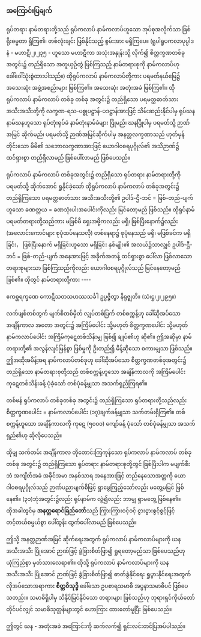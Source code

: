 ### အကြောင်းပြချက်

ရုပ်တရား နာမ်တရားတို့သည် ရုပ်ကလာပ် နာမ်ကလာပ်ဟူသော အုပ်စုအလိုက်သာ ဖြစ်ရိုးဓမ္မတာ ရှိကြ၏၊ တစ်လုံးချင်း ဖြစ်နိုင်သည့် စွမ်းအား မရှိကြပေ။ (ရူပါရူပကလာပုပ္ပါဒနံ - မဟာဋီ၊၂၊၂၃၅ - ဟူသော မဟာဋီကာ အသုံးအနှုန်းသို့ လိုက်၍ စိတ္တက္ခဏတစ်ခုအတွင်း၌ တည်ရှိသော အတူယှဉ်တွဲ ဖြစ်ကြသည့် နာမ်တရားစုကို နာမ်ကလာပ်ဟု ခေါ်ဝေါ်သုံးစွဲထားပါသည်။) 
ထိုရုပ်ကလာပ် နာမ်ကလာပ်တို့ကား ပရမတ်နယ်မြေ၌ အသေးဆုံး အဖွဲ့အစည်းများ ဖြစ်ကြ၏။ 
အသေးဆုံး အတုံးအခဲ ဖြစ်ကြ၏။ 
ထိုရုပ်ကလာပ် နာမ်ကလာပ် တစ်ခု တစ်ခု အတွင်း၌ တည်ရှိသော ပရမတ္ထဓာတ်သား အသီးအသီးတို့ကို လက္ခဏ-ရသ-ပစ္စုပဋ္ဌာန်-ပဒဋ္ဌာန်အားဖြင့် သိမ်းဆည်းနိုင်ပါမှ ရုပ်ဃန နာမ်ဃနဟူသော ရုပ်တုံးရုပ်ခဲ နာမ်တုံးနာမ်ခဲများ ပြိုမည်၊ ဃနပြိုပါမှ ပရမတ်သို့ ဉာဏ်အမြင် ဆိုက်မည်၊ ပရမတ်သို့ ဉာဏ်အမြင်ဆိုက်ပါမှ အနတ္တလက္ခဏာသည် ဟုတ်မှန်တိုင်းသော မိမိ၏ သဘောလက္ခဏာအားဖြင့် ယောဂါ၀စရပုဂ္ဂိုလ်၏ အသိဉာဏ်၌ ထင်ရှားစွာ တည်ရှိလာမည် ဖြစ်ပေါ်လာမည် ဖြစ်ပေသည်။

ရုပ်ကလာပ် နာမ်ကလာပ် တစ်ခုအတွင်း၌ တည်ရှိသော ရုပ်တရား နာမ်တရားတို့ကို ပရမတ်သို့ ဆိုက်အောင် ရှုနိုင်ခဲ့သော် ထိုရုပ်ကလာပ် နာမ်ကလာပ် တစ်ခုအတွင်း၌ တည်ရှိကြသော ပရမတ္ထဓာတ်သား အသီးအသီးတို့၏ ဥပါဒ်-ဌီ-ဘင် = ဖြစ်-တည်-ပျက်ဟူသော ခဏတ္တယ = ခဏသုံးပါးအပေါင်းကိုလည်း မြင်တော့မည် ဖြစ်သည်။ 
ထိုရုပ်နာမ်ပရမတ်တရားတို့သည်ကား မဖြစ်မီ ရှေးအဖို့ကလည်း မရှိ၊ ဖြစ်ပြီးနောက်၌လည်း (အလောင်းကောင်များ စုပုံထပ်နေသလို) တစ်နေရာ၌ စုပုံနေသည် မရှိ၊ မဖြစ်ခင်က မရှိခြင်း， ဖြစ်ပြီးနောက် မရှိခြင်းဟူသော မရှိခြင်း နှစ်မျိုး၏ အလယ်၌သာလျှင် ဥပါဒ်-ဌီ-ဘင် = ဖြစ်-တည်-ပျက် အနေအားဖြင့် အခိုက်အတန့် ထင်ရှားစွာ ပေါ်လာ ဖြစ်လာသော တရားစုများသာ ဖြစ်ကြသည်ကိုလည်း ယောဂါ၀စရပုဂ္ဂိုလ်သည် မြင်နေတော့မည် ဖြစ်၏။ 
ထိုတွင် နာမ်တရားတို့ကား ----

ဧကစ္ဆရက္ခဏေ ကောဋိသတသဟဿသင်္ခါ ဥပ္ပဇ္ဇိတွာ နိရုဇ္ဈတိ။ (သံ၊ဋ္ဌ၊၂၊၂၉၅။)

လက်ဖျစ်တစ်တွက် မျက်စိတစ်မှိတ် လျှပ်တစ်ပြက် တစ်စက္ကန့်ဟု ခေါ်ဆိုအပ်သော အချိန်ကာလ အတော အတွင်း၌ အကြိမ်ပေါင်း သို့မဟုတ် စိတ္တက္ခဏပေါင်း သို့မဟုတ် နာမ်ကလာပ်ပေါင်း အကြိမ်ကုဋေတစ်သိန်းမျှ ဖြစ်၍ ချုပ်၏ဟု ဆို၏။ 
ဤအဆိုမှာ နာမ်တရားတို့၏ အလွန်လျင်မြန်စွာ ဖြစ်မှုကို ဦးတည်၍ မိန့်ဆိုသော စကားမျှသာ ဖြစ်သည်။ 
ဤအဆိုအမိန့်အရ နာမ်ကလာပ်တစ်ခုဟု ခေါ်ဆိုအပ်သော စိတ္တက္ခဏတစ်ခုအတွင်း၌ တည်ရှိသော နာမ်တရားစုတို့သည် တစ်စက္ကန့်ဟူသော အချိန်ကာလကို အကြိမ်ပေါင်း ကုဋေတစ်သိန်းခန့် ပုံခဲ့သော် တစ်ပုံခန့်မျှသာ အသက်ရှည်ကြရ၏။

တစ်ဖန် ရုပ်ကလာပ် တစ်ခုတစ်ခု အတွင်း၌ တည်ရှိကြသော ရုပ်တရားတို့သည်လည်း စိတ္တက္ခဏပေါင်း = နာမ်ကလာပ်ပေါင်း (၁၇)ချက်ခန့်မျှသာ သက်တမ်းရှိကြ၏။ 
တစ်စက္ကန့်ဟူသော အချိန်ကာလကို ကုဋေ (၅၀၀၀) ကျော်ခန့် ပုံသော် တစ်ပုံခန့်မျှသာ အသက်ရှည်၏ဟု ဆိုလိုပေသည်။

ထိုမျှ သက်တမ်း အချိန်ကာလ တိုတောင်းကြကုန်သော ရုပ်ကလာပ် နာမ်ကလာပ် တစ်ခု တစ်ခု အတွင်း၌ တည်ရှိကြသော ရုပ်တရား နာမ်တရားစုတို့တွင် ဖြစ်ပြီးပါက မပျက်စီးဘဲ အကျိတ်အခဲ အခိုင်အမာ အနှစ်သာရ အနေအားဖြင့် တည်နေသောအတ္တကို ယောဂါ၀စရပုဂ္ဂိုလ်သည် ဉာဏ်ပညာမျက်စိဖြင့် ရှာဖွေကြည့်သော်လည်း မတွေ့မမြင် ဖြစ်နေ၏။ 
(၃၁)ဘုံအတွင်း၌လည်း ရုပ်နာမ်က လွဲ၍လည်း ဘာမျှ ရှာမတွေ့ ဖြစ်နေ၏။ 
ထိုအခါတွင်မှ **အနတ္တရောင်ခြည်တော်**သည် ကြွားကြွားဝင့်ဝင့် ငွားငွားစွင့်စွင့်ဖြင့် တင့်တယ်စမ္ပယ်စွာ ပေါ်ထွန်း ထွက်ပေါ်လာမည် ဖြစ်ပေသည်။

ဤသို့ အနတ္တဉာဏ်အမြင် ဆိုက်ရေးအတွက် ရုပ်ကလာပ် နာမ်ကလာပ်များကို ဃနအသီးအသီး ပြိုအောင် ဉာဏ်ဖြင့် ခွဲခြားစိတ်ဖြာ၍ ရှုရတော့မည်သာ ဖြစ်ပေသည်ဟု ယုံကြည်စွာ မှတ်သားလေရာ၏။ 
ထိုသို့ ရုပ်ကလာပ် နာမ်ကလာပ်များကို ဃနအသီးအသီး ပြိုအောင် ဉာဏ်ဖြင့် ခွဲခြားစိတ်ဖြာ၍ ဓာတ်ခွဲနိုင်ရေး ရှုပွားနိုင်ရေးအတွက် လိုအပ်သောအရာကား **စိတ္တဝိသုဒ္ဓိ** ခေါ်သော ဥပစာရသမာဓိ အပ္ပနာသမာဓိပင် ဖြစ်ပေသတည်း။ 
သမာဓိရှိပါမှ သိနိုင်မြင်နိုင်သော တရားများ ဖြစ်သည်ဟု ဘုရားရှင်ကိုယ်တော်တိုင်ပင်လျှင် သမာဓိသုတ္တန်များတွင် ဟောကြား ထားတော်မူပြီး ဖြစ်ပေသည်။

ဤတွင် ဃန - အတုံးအခဲ အကြောင်းကို ဆက်လက်၍ ရှင်းလင်းတင်ပြအပ်ပါသည်။